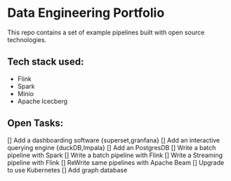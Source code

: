 # Data Engineering Portfolio

This repo contains a set of example pipelines built with open source technologies.

## Tech stack used:
- Flink
- Spark
- Minio
- Apache Icecberg

## Open Tasks:
[] Add a dashboarding software {superset,granfana}
[] Add an interactive querying engine {duckDB,Impala}
[] Add an PostgresDB
[] Write a batch pipeline with Spark
[] Write a batch pipeline with Flink
[] Write a Streaming pipeline with Flink
[] ReWrite same pipelines with Apache Beam
[] Upgrade to use Kubernetes
[] Add graph database
